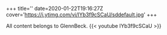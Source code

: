 +++
title=''
date=2020-01-22T19:16:27Z
cover='https://i.ytimg.com/vi/IYb3f9cSCaU/sddefault.jpg'
+++

All content belongs to GlennBeck.
{{< youtube IYb3f9cSCaU >}}
